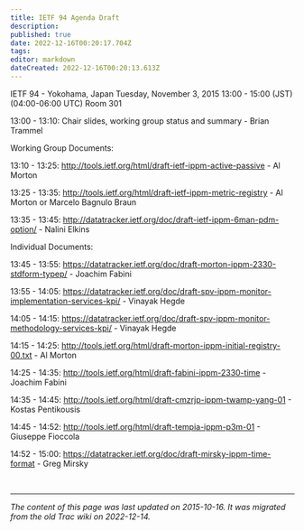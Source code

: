 ```yaml
---
title: IETF 94 Agenda Draft
description: 
published: true
date: 2022-12-16T00:20:17.704Z
tags: 
editor: markdown
dateCreated: 2022-12-16T00:20:13.613Z
---
```


 IETF 94 - Yokohama, Japan Tuesday, November 3, 2015 13:00 - 15:00 (JST) (04:00-06:00 UTC) Room 301

13:00 - 13:10: Chair slides, working group status and summary - Brian Trammel

Working Group Documents:

13:10 - 13:25: http://tools.ietf.org/html/draft-ietf-ippm-active-passive - Al Morton

13:25 - 13:35: http://tools.ietf.org/html/draft-ietf-ippm-metric-registry - Al Morton or Marcelo Bagnulo Braun

13:35 - 13:45: http://datatracker.ietf.org/doc/draft-ietf-ippm-6man-pdm-option/ - Nalini Elkins

Individual Documents:

13:45 - 13:55: https://datatracker.ietf.org/doc/draft-morton-ippm-2330-stdform-typep/ - Joachim Fabini

13:55 - 14:05: https://datatracker.ietf.org/doc/draft-spv-ippm-monitor-implementation-services-kpi/ - Vinayak Hegde

14:05 - 14:15: https://datatracker.ietf.org/doc/draft-spv-ippm-monitor-methodology-services-kpi/ - Vinayak Hegde

14:15 - 14:25: http://tools.ietf.org/html/draft-morton-ippm-initial-registry-00.txt - Al Morton

14:25 - 14:35: http://tools.ietf.org/html/draft-fabini-ippm-2330-time - Joachim Fabini

14:35 - 14:45: http://tools.ietf.org/html/draft-cmzrjp-ippm-twamp-yang-01 - Kostas Pentikousis

14:45 - 14:52: http://tools.ietf.org/html/draft-tempia-ippm-p3m-01 - Giuseppe Fioccola

14:52 - 15:00: https://datatracker.ietf.org/doc/draft-mirsky-ippm-time-format - Greg Mirsky


&nbsp;
&nbsp;
&nbsp;

---

*The content of this page was last updated on 2015-10-16. It was migrated from the old Trac wiki on 2022-12-14.*